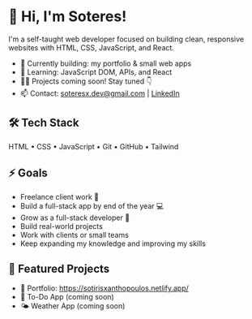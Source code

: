 # 👋 Hi, I'm Soteres!

I'm a self-taught web developer focused on building clean, responsive websites with HTML, CSS, JavaScript, and React.

- 🔭 Currently building: my portfolio & small web apps
- 🌱 Learning: JavaScript DOM, APIs, and React
- 👨‍💻 Projects coming soon! Stay tuned 👇
- 📫 Contact: soteresx.dev@gmail.com | [LinkedIn](https://www.linkedin.com/in/soteres-xanthopoulos-463818372/)

## 🛠 Tech Stack
HTML • CSS • JavaScript • Git • GitHub • Tailwind

## ⚡ Goals
- Freelance client work 💼  
- Build a full-stack app by end of the year 💻  
- Grow as a full-stack developer 🚀
- Build real-world projects
- Work with clients or small teams
- Keep expanding my knowledge and improving my skills

## 📌 Featured Projects
- 🔧 Portfolio: https://sotirisxanthopoulos.netlify.app/
- 📝 To-Do App (coming soon)  
- 🌤️ Weather App (coming soon)
